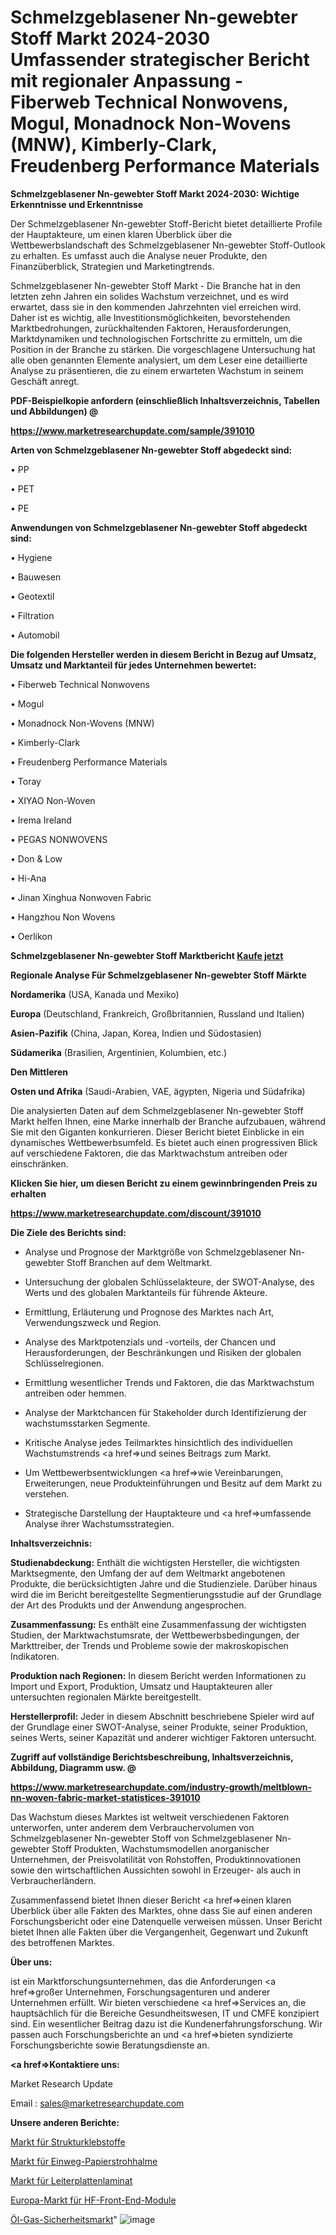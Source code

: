 # Schmelzgeblasener Nn-gewebter Stoff Markt 2024-2030 Umfassender strategischer Bericht mit regionaler Anpassung - Fiberweb Technical Nonwovens, Mogul, Monadnock Non-Wovens (MNW), Kimberly-Clark, Freudenberg Performance Materials

<strong>Schmelzgeblasener Nn-gewebter Stoff Markt 2024-2030: Wichtige Erkenntnisse und Erkenntnisse</strong>

Der Schmelzgeblasener Nn-gewebter Stoff-Bericht bietet detaillierte Profile der Hauptakteure, um einen klaren Überblick über die Wettbewerbslandschaft des Schmelzgeblasener Nn-gewebter Stoff-Outlook zu erhalten. Es umfasst auch die Analyse neuer Produkte, den Finanzüberblick, Strategien und Marketingtrends.

Schmelzgeblasener Nn-gewebter Stoff Markt - Die Branche hat in den letzten zehn Jahren ein solides Wachstum verzeichnet, und es wird erwartet, dass sie in den kommenden Jahrzehnten viel erreichen wird. Daher ist es wichtig, alle Investitionsmöglichkeiten, bevorstehenden Marktbedrohungen, zurückhaltenden Faktoren, Herausforderungen, Marktdynamiken und technologischen Fortschritte zu ermitteln, um die Position in der Branche zu stärken. Die vorgeschlagene Untersuchung hat alle oben genannten Elemente analysiert, um dem Leser eine detaillierte Analyse zu präsentieren, die zu einem erwarteten Wachstum in seinem Geschäft anregt.



<strong><b>PDF-Beispielkopie anfordern (einschließlich Inhaltsverzeichnis, Tabellen und Abbildungen) @ </b></strong>

<strong><a href=https://www.marketresearchupdate.com/sample/391010>

<strong>https://www.marketresearchupdate.com/sample/391010</u></a></strong></strong>



<strong>Arten von Schmelzgeblasener Nn-gewebter Stoff abgedeckt sind:</strong>

• PP

• PET

• PE



<strong>Anwendungen von Schmelzgeblasener Nn-gewebter Stoff abgedeckt sind:</strong>

• Hygiene

• Bauwesen

• Geotextil

• Filtration

• Automobil



<strong>Die folgenden Hersteller werden in diesem Bericht in Bezug auf Umsatz, Umsatz und Marktanteil für jedes Unternehmen bewertet:</strong>

• Fiberweb Technical Nonwovens

• Mogul

• Monadnock Non-Wovens (MNW)

• Kimberly-Clark

• Freudenberg Performance Materials

• Toray

• XIYAO Non-Woven

• Irema Ireland

• PEGAS NONWOVENS

• Don & Low

• Hi-Ana

• Jinan Xinghua Nonwoven Fabric

• Hangzhou Non Wovens

• Oerlikon



<strong>Schmelzgeblasener Nn-gewebter Stoff Marktbericht <a href=https://www.marketresearchupdate.com/buynow/391010>Kaufe jetzt</a></strong>



<strong>Regionale Analyse Für Schmelzgeblasener Nn-gewebter Stoff Märkte</strong>



<strong>Nordamerika</strong> (USA, Kanada und Mexiko)



<strong>Europa</strong> (Deutschland, Frankreich, Großbritannien, Russland und Italien)



<strong>Asien-Pazifik</strong> (China, Japan, Korea, Indien und Südostasien)



<strong>Südamerika</strong> (Brasilien, Argentinien, Kolumbien, etc.)



<strong>Den Mittleren</strong> 

<strong>Osten und Afrika</strong> (Saudi-Arabien, VAE, ägypten, Nigeria und Südafrika)

Die analysierten Daten auf dem Schmelzgeblasener Nn-gewebter Stoff Markt helfen Ihnen, eine Marke innerhalb der Branche aufzubauen, während Sie mit den Giganten konkurrieren. Dieser Bericht bietet Einblicke in ein dynamisches Wettbewerbsumfeld. Es bietet auch einen progressiven Blick auf verschiedene Faktoren, die das Marktwachstum antreiben oder einschränken.



<strong>Klicken Sie hier, um diesen Bericht zu einem gewinnbringenden Preis zu erhalten
</strong>

<strong><a href=https://www.marketresearchupdate.com/discount/391010>https://www.marketresearchupdate.com/discount/391010</b></u></strong></a>



<strong>Die Ziele des Berichts sind:</strong>

- Analyse und Prognose der Marktgröße von Schmelzgeblasener Nn-gewebter Stoff Branchen auf dem Weltmarkt.

- Untersuchung der globalen Schlüsselakteure, der SWOT-Analyse, des Werts und des globalen Marktanteils für führende Akteure.

- Ermittlung, Erläuterung und Prognose des Marktes nach Art, Verwendungszweck und Region.

- Analyse des Marktpotenzials und -vorteils, der Chancen und Herausforderungen, der Beschränkungen und Risiken der globalen Schlüsselregionen.

- Ermittlung wesentlicher Trends und Faktoren, die das Marktwachstum antreiben oder hemmen.

- Analyse der Marktchancen für Stakeholder durch Identifizierung der wachstumsstarken Segmente.

- Kritische Analyse jedes Teilmarktes hinsichtlich des individuellen Wachstumstrends <a href=>und</a> seines Beitrags zum Markt.

- Um Wettbewerbsentwicklungen <a href=>wie</a> Vereinbarungen, Erweiterungen, neue Produkteinführungen und Besitz auf dem Markt zu verstehen.

- Strategische Darstellung der Hauptakteure und <a href=>umfas</a>sende Analyse ihrer Wachstumsstrategien.



<strong>Inhaltsverzeichnis:</strong>



<strong>Studienabdeckung:</strong> Enthält die wichtigsten Hersteller, die wichtigsten Marktsegmente, den Umfang der auf dem Weltmarkt angebotenen Produkte, die berücksichtigten Jahre und die Studienziele. Darüber hinaus wird die im Bericht bereitgestellte Segmentierungsstudie auf der Grundlage der Art des Produkts und der Anwendung angesprochen.



<strong>Zusammenfassung:</strong> Es enthält eine Zusammenfassung der wichtigsten Studien, der Marktwachstumsrate, der Wettbewerbsbedingungen, der Markttreiber, der Trends und Probleme sowie der makroskopischen Indikatoren.



<strong>Produktion nach Regionen:</strong> In diesem Bericht werden Informationen zu Import und Export, Produktion, Umsatz und Hauptakteuren aller untersuchten regionalen Märkte bereitgestellt.



<strong>Herstellerprofil:</strong> Jeder in diesem Abschnitt beschriebene Spieler wird auf der Grundlage einer SWOT-Analyse, seiner Produkte, seiner Produktion, seines Werts, seiner Kapazität und anderer wichtiger Faktoren untersucht.



<strong><b>Zugriff auf vollständige Berichtsbeschreibung, Inhaltsverzeichnis, Abbildung, Diagramm usw. @ </b></strong>

<strong><a href=https://www.marketresearchupdate.com/industry-growth/meltblown-nn-woven-fabric-market-statistices-391010>https://www.marketresearchupdate.com/industry-growth/meltblown-nn-woven-fabric-market-statistices-391010</a></strong>

Das Wachstum dieses Marktes ist weltweit verschiedenen Faktoren unterworfen, unter anderem dem Verbrauchervolumen von Schmelzgeblasener Nn-gewebter Stoff von Schmelzgeblasener Nn-gewebter Stoff Produkten, Wachstumsmodellen anorganischer Unternehmen, der Preisvolatilität von Rohstoffen, Produktinnovationen sowie den wirtschaftlichen Aussichten sowohl in Erzeuger- als auch in Verbraucherländern.

Zusammenfassend bietet Ihnen dieser Bericht <a href=>einen</a> klaren Überblick über alle Fakten des Marktes, ohne dass Sie auf einen anderen Forschungsbericht oder eine Datenquelle verweisen müssen. Unser Bericht bietet Ihnen alle Fakten über die Vergangenheit, Gegenwart und Zukunft des betroffenen Marktes.



<strong>Über uns:</strong>

 ist ein Marktforschungsunternehmen, das die Anforderungen <a href=>großer</a> Unternehmen, Forschungsagenturen und anderer Unternehmen erfüllt. Wir bieten verschiedene <a href=>Services</a> an, die hauptsächlich für die Bereiche Gesundheitswesen, IT und CMFE konzipiert sind. Ein wesentlicher Beitrag dazu ist die Kundenerfahrungsforschung. Wir passen auch Forschungsberichte an und <a href=>bieten</a> syndizierte Forschungsberichte sowie Beratungsdienste an.



<strong><a href=>Kontaktiere uns:</a></strong>

Market Research Update

Email : sales@marketresearchupdate.com



<strong>Unsere anderen Berichte:</strong>

<a href=https://www.linkedin.com/pulse/structural-adhesive-market-growth-possibilities>Markt für Strukturklebstoffe</a>

<a href=https://www.linkedin.com/pulse/disposable-paper-straws-market-research-report>Markt für Einweg-Papierstrohhalme</a>

<a href=https://www.linkedin.com/pulse/printed-circuit-board-laminate-market-outlooks-2023-size>Markt für Leiterplattenlaminat</a>

<a href=https://www.linkedin.com/pulse/europe-rf-front-end-module-market-size>Europa-Markt für HF-Front-End-Module</a>

<a href=https://www.linkedin.com/pulse/oil-gas-security-market-2023-challenges-db29e/>Öl-Gas-Sicherheitsmarkt</a>"
![image](https://github.com/Gayatrikarjule/Market-Analysis-361/assets/97346546/fe3f034a-a74e-43c6-96d5-fb50d087f0c4)
